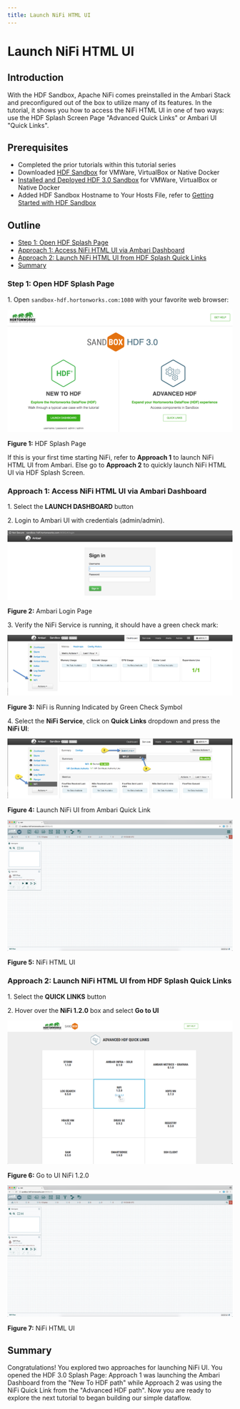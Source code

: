 ```yaml
---
title: Launch NiFi HTML UI
---
```


# Launch NiFi HTML UI

## Introduction

With the HDF Sandbox, Apache NiFi comes preinstalled in the Ambari Stack and preconfigured out of the box to utilize many of its features. In the tutorial, it shows you how to access the NiFi HTML UI in one of two ways: use the HDF Splash Screen Page "Advanced Quick Links" or Ambari UI "Quick Links".

## Prerequisites
-   Completed the prior tutorials within this tutorial series
-   Downloaded [HDF Sandbox](https://hortonworks.com/products/sandbox/) for VMWare, VirtualBox or Native Docker
-   [Installed and Deployed HDF 3.0 Sandbox](https://hortonworks.com/tutorial/sandbox-deployment-and-install-guide/) for VMWare, VirtualBox or Native Docker
-   Added HDF Sandbox Hostname to Your Hosts File, refer to [Getting Started with HDF Sandbox](https://hortonworks.com/tutorial/getting-started-with-hdf-sandbox/)

## Outline
-   [Step 1: Open HDF Splash Page](#step-1-open-hdf-splash-page)
-   [Approach 1: Access NiFi HTML UI via Ambari Dashboard](#approach-1-access-nifi-html-ui-via-ambari-dashboard)
-   [Approach 2: Launch NiFi HTML UI from HDF Splash Quick Links](#approach-2-launch-nifi-html-ui-from-hdf-splash-quick-links)
-   [Summary](#summary)

### Step 1: Open HDF Splash Page

1\. Open `sandbox-hdf.hortonworks.com:1080` with your favorite web browser:

![hdf_splash_screen](assets/tutorial-2-launch-nifi-html-ui/hdf_splash_screen.png)

**Figure 1:** HDF Splash Page

If this is your first time starting NiFi, refer to **Approach 1** to launch NiFi HTML UI from Ambari.
Else go to **Approach 2** to quickly launch NiFi HTML UI via HDF Splash Screen.

### Approach 1: Access NiFi HTML UI via Ambari Dashboard

1\. Select the **LAUNCH DASHBOARD** button

2\. Login to Ambari UI with credentials (admin/admin).

![login_ambari_ui.png](assets/tutorial-2-launch-nifi-html-ui/approach-1-ambari/login_ambari_ui.png)

**Figure 2:** Ambari Login Page

3\. Verify the NiFi Service is running, it should have a green check mark:

![verify_nifi_running.png](assets/tutorial-2-launch-nifi-html-ui/approach-1-ambari/verify_nifi_running.png)

**Figure 3:** NiFi is Running Indicated by Green Check Symbol

4\. Select the **NiFi Service**, click on **Quick Links** dropdown and press the **NiFi UI**:

![open-nifi-ui-via-ambari.png](assets/tutorial-2-launch-nifi-html-ui/approach-1-ambari/open-nifi-ui-via-ambari.png)

**Figure 4:** Launch NiFi UI from Ambari Quick Link

![open_nifi_html_interface.png](assets/tutorial-2-launch-nifi-html-ui/approach-1-ambari/open_nifi_html_interface.png)

**Figure 5:** NiFi HTML UI

### Approach 2: Launch NiFi HTML UI from HDF Splash Quick Links

1\. Select the **QUICK LINKS** button

2\. Hover over the **NiFi 1.2.0** box and select **Go to UI**

![splash_nifi_quicklink](assets/tutorial-2-launch-nifi-html-ui/approach-2-splash/splash_nifi_quicklink.png)

**Figure 6:** Go to UI NiFi 1.2.0

![open_nifi_html_interface.png](assets/tutorial-2-launch-nifi-html-ui/approach-2-splash/open_nifi_html_interface.png)

**Figure 7:** NiFi HTML UI

## Summary

Congratulations! You explored two approaches for launching NiFi UI. You opened the HDF 3.0 Splash Page: Approach 1 was launching the Ambari Dashboard from the "New To HDF path" while Approach 2 was using the NiFi Quick Link from the "Advanced HDF path". Now you are ready to explore the next tutorial to began building our simple dataflow.
